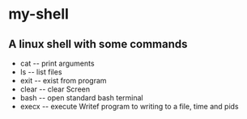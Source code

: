 # my-shell
## A linux shell with some commands
* cat -- print arguments 
* ls -- list files
* exit -- exist from program
* clear -- clear Screen
* bash -- open standard bash terminal
* execx -- execute Writef program to writing to a file, time and pids

